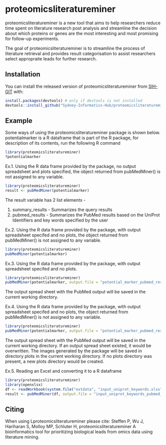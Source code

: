# proteomicsliteratureminer
proteomicsliteratureminer is a new tool that aims to help researchers reduce time spent on literature research post analysis and streamline the decision about which proteins or genes are the most interesting and most promising for follow-up experiments.

<!-- badges: start -->
<!-- badges: end -->

The goal of proteomicsliteratureminer is to streamline the process of literature retrieval and provides result categorisation to assist researchers select appropraite leads for further research.

## Installation

You can install the released version of proteomicsliteratureminer from [SIH-GIT](https://github.com/Sydney-Informatics-Hub/proteomicsliteratureminer) with:

``` r
install.packages(devtools) # only if devtools is not installed
devtools::install_github("Sydney-Informatics-Hub/proteomicsliteratureminer")
```

## Example

Some ways of using the proteomicsliteratureminer package is shown below.
potentialmarker is a R dataframe that is part of the R package, for description of its contents, run the following R command
``` r
library(proteomicsliteratureminer)
?potentialmarker
```

Ex.1. Using the R data frame provided by the package, no output spreadsheet and plots specified, the object returned from pubMedMiner() is not assigned to any variable.
``` r
library(proteomicsliteratureminer)
result <- pubMedMiner(potentialmarker)
```
The result variable has 2 list elements - 
1. summary_results - Summarizes the query results 
2. pubmed_results - Summarizes the PubMed results based on the UniProt Identifiers and key words specified by the user

Ex.2. Using the R data frame provided by the package, with output spreadsheet specifed and no plots, the object returned from pubMedMiner() is not assigned to any variable.
``` r
library(proteomicsliteratureminer)
pubMedMiner(potentialmarker)
```

Ex.3. Using the R data frame provided by the package, with output spreadsheet specifed and no plots.
``` r
library(proteomicsliteratureminer)
pubMedMiner(potentialmarker, output.file = "potential_marker_pubmed_results.xlsx")
```
The output spread sheet with the PubMed output will be saved in the current working directory.

Ex.4. Using the R data frame provided by the package, with output spreadsheet specifed and no plots, the object returned from pubMedMiner() is not assigned to any variable.
``` r
library(proteomicsliteratureminer)
pubMedMiner(potentialmarker, output.file = "potential_marker_pubmed_results.xlsx", plots.dir = "plots")
```
The output spread sheet with the PubMed output will be saved in the current working directory. If an output spread sheet existed, it would be overwritten.
The images generated by the package will be saved in directory plots in the current working directory. If no plots directory was present, a new plots directory would be created.

Ex.5. Reading an Excel and converting it to a R dataframe
``` r
library(proteomicsliteratureminer)
library(openxlsx)
df <- readWorkbook(system.file("extdata", "input_uniprot_keywords.xlsx", package="proteomicsliteratureminer"))
result <- pubMedMiner(df, output.file = "input_uniprot_keywords_pubmed_results.xlsx", plots.dir = "plots")
```

## Citing
When using Lproteomicsliteratureminer please cite: Steffen P, Wu J, Hariharan S, Molloy MP, Schluter H, proteomicsliteratureminer A bioinformatics tool for prioritizing biological leads from omics data using literature mining.
